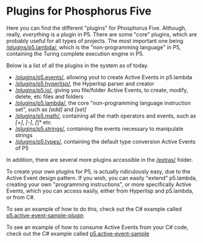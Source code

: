 Plugins for Phosphorus Five
===============

Here you can find the different "plugins" for Phosphorus Five. Although, really, _everything_ is a plugin in P5.
There are some "core" plugins, which are probably useful for all types of projects. The most important one
being [/plugins/p5.lambda/](p5.lambda), which is the "non-programming language" in P5, containing the Turing complete
execution engine in P5.

Below is a list of all the plugins in the system as of today.

* [/plugins/p5.events/](p5.events), allowing yout to create Active Events in p5.lambda
* [/plugins/p5.hyperlisp/](p5.hyperlisp), the Hyperlisp parser and creator
* [/plugins/p5.io/](p5.io), giving you file/folder Active Events, to create, modify, delete, etc files and folders
* [/plugins/p5.lambda/](p5.lambda), the core "non-programming language instruction set", such as *[add]* and *[set]*
* [/plugins/p5.math/](p5.math), containing all the math operators and events, such as *[+]*, *[-]*, *[*]* etc
* [/plugins/p5.strings/](p5.strings), containing the events necessary to manipulate strings
* [/plugins/p5.types/](p5.types), containing the default type conversion Active Events of P5

In addition, there are several more plugins accessible in the [/extras/](/plugins/extras/) folder.

To create your own plugins for P5, is actually ridiculously easy, due to the Active Event design pattern. If you
wish, you can easily "extend" p5.lambda, creating your own "programming instructions", or more specifically Active Events,
which you can access easily, either from Hyperlisp and p5.lambda, or from C#.

To see an example of how to do this, check out the C# example called [p5.active-event-sample-plugin](/samples/p5.active-event-sample-plugin/)

To see an example of how to consume Active Events from your C# code, check out the C# example 
called [p5.active-event-sample](/samples/p5.active-event-sample/)



